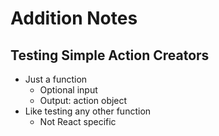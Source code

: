 # Addition Notes

## Testing Simple Action Creators

- Just a function
  - Optional input
  - Output: action object
- Like testing any other function
  - Not React specific
